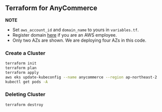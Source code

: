 ## Terraform for AnyCommerce
**NOTE**
* Set `aws_account_id` and `domain_name` to yours in `variables.tf`.
* Register domain [here](https://supernova.amazon.dev/) if you are an AWS employee.
* Only two AZs are shown. We are deploying four AZs in this code.

### Create a Cluster
```bash
terraform init
terraform plan
terraform apply
aws eks update-kubeconfig --name anycommerce --region ap-northeast-2
kubectl get pods -A
```

### Deleting Cluster
```bash
terraform destroy
```